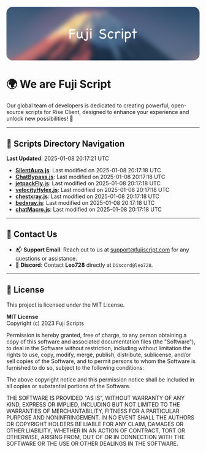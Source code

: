 ![Banner](.github/b.webp)

# 🌍 **We are Fuji Script**

Our global team of developers is dedicated to creating powerful, open-source scripts for Rise Client, designed to enhance your experience and unlock new possibilities! 🌟

---
<!-- SCRIPTS_NAVIGATION_START -->
## 📂 **Scripts Directory Navigation**

**Last Updated**: 2025-01-08 20:17:21 UTC

- **[SilentAura.js](scripts/SilentAura.js)**: Last modified on 2025-01-08 20:17:18 UTC
- **[ChatBypass.js](scripts/ChatBypass.js)**: Last modified on 2025-01-08 20:17:18 UTC
- **[jetpackFly.js](scripts/jetpackFly.js)**: Last modified on 2025-01-08 20:17:18 UTC
- **[velocityHylex.js](scripts/velocityHylex.js)**: Last modified on 2025-01-08 20:17:18 UTC
- **[chestxray.js](scripts/chestxray.js)**: Last modified on 2025-01-08 20:17:18 UTC
- **[bedxray.js](scripts/bedxray.js)**: Last modified on 2025-01-08 20:17:18 UTC
- **[chatMacro.js](scripts/chatMacro.js)**: Last modified on 2025-01-08 20:17:18 UTC

<!-- SCRIPTS_NAVIGATION_END -->

---

## 💬 **Contact Us**  
- 📬 **Support Email**: Reach out to us at [support@fujiscript.com](mailto:support@fujiscript.com) for any questions or assistance.  
- 💬 **Discord**: Contact **Leo728** directly at `Discord@leo728`.

---

## 📜 **License**

This project is licensed under the MIT License.  

**MIT License**  
Copyright (c) 2023 Fuji Scripts  

Permission is hereby granted, free of charge, to any person obtaining a copy of this software and associated documentation files (the "Software"), to deal in the Software without restriction, including without limitation the rights to use, copy, modify, merge, publish, distribute, sublicense, and/or sell copies of the Software, and to permit persons to whom the Software is furnished to do so, subject to the following conditions:  

The above copyright notice and this permission notice shall be included in all copies or substantial portions of the Software.  

THE SOFTWARE IS PROVIDED "AS IS", WITHOUT WARRANTY OF ANY KIND, EXPRESS OR IMPLIED, INCLUDING BUT NOT LIMITED TO THE WARRANTIES OF MERCHANTABILITY, FITNESS FOR A PARTICULAR PURPOSE AND NONINFRINGEMENT. IN NO EVENT SHALL THE AUTHORS OR COPYRIGHT HOLDERS BE LIABLE FOR ANY CLAIM, DAMAGES OR OTHER LIABILITY, WHETHER IN AN ACTION OF CONTRACT, TORT OR OTHERWISE, ARISING FROM, OUT OF OR IN CONNECTION WITH THE SOFTWARE OR THE USE OR OTHER DEALINGS IN THE SOFTWARE.  
